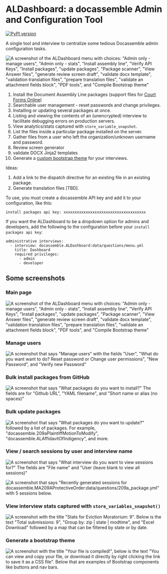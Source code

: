 # ALDashboard: a docassemble Admin and Configuration Tool

[![PyPI version](https://badge.fury.io/py/docassemble.ALDashboard.svg)](https://badge.fury.io/py/docassemble.ALDashboard)

A single tool and interview to centralize some tedious Docassemble admin configuration tasks.

![A screenshot of the ALDashboard menu with choices: "Admin only - manage users", "Admin only - stats", "Install assembly line", "Verify API Keys", "Install packages", "update packages", "Package scanner", "View Answer files", "generate review screen draft", "validate docx template", "validation translation files", "prepare translation files", "validate an attachment fields block", "PDF tools", and "Compile Bootstrap theme"](https://github.com/SuffolkLITLab/docassemble-ALDashboard/assets/6252212/29539eec-3891-476b-b248-dd3db986d899)

1. Install the Document Assembly Line packages (support files for [Court Forms Online](https://courtformsonline.org))
1. Searchable user management - reset passwords and change privileges.
1. Installing or updating several packages at once.
1. Listing and viewing the contents of an (unencrypted) interview to facilitate debugging errors on production servers.
1. View analytics/stats captured with `store_variable_snapshot`.
1. List the files inside a particular package installed on the server.
1. Gather files from a user who left the organization/unknown username and password.
1. Review screen generator
1. validate DOCX Jinja2 templates
1. Generate a [custom bootstrap theme](https://suffolklitlab.org/docassemble-AssemblyLine-documentation/docs/customization/overview#creating-a-custom-theme-from-source-instead-of-with-a-theme-generator) for your interviews.

Ideas:
1. Add a link to the dispatch directive for an existing file in an existing package.
1. Generate translation files [TBD].

To use, you must create a docassemble API key and add it to your
configuration, like this:

`install packages api key: xxxxxxxxxxxxxxxxxxxxxxxxxxxxxxxxxxxxx`

If you want the ALDashboard to be a dropdown option for admins and developers, add the following to the configuration before your `install packages api key`: 

    administrative interviews:
      - interview: docassemble.ALDashboard:data/questions/menu.yml
        title: Dashboard
        required privileges:
          - admin
          - developer

## Some screenshots

### Main page
![A screenshot of the ALDashboard menu with choices: "Admin only - manage users", "Admin only - stats", "Install assembly line", "Verify API Keys", "Install packages", "update packages", "Package scanner", "View Answer files", "generate review screen draft", "validate docx template", "validation translation files", "prepare translation files", "validate an attachment fields block", "PDF tools", and "Compile Bootstrap theme"](https://github.com/SuffolkLITLab/docassemble-ALDashboard/assets/6252212/29539eec-3891-476b-b248-dd3db986d899)

### Manage users

![A screenshot that says "Manage users" with the fields "User", "What do you want want to do? Reset password or Change user permissions", "New Password", and "Verify new Password"](https://user-images.githubusercontent.com/7645641/123702231-e069ec00-d830-11eb-94dc-5ec0abb86bc9.png)

### Bulk install packages from GitHub

![A screenshot that says "What packages do you want to install?" The fields are for "Github URL", "YAML filename", and "Short name or alias (no spaces)"](https://user-images.githubusercontent.com/7645641/123702290-efe93500-d830-11eb-9fdf-a5935ff4078e.png)

### Bulk update packages

![A screenshot that says "What packages do you want to update?" followed by a list of packages. For example, "docassemble.209aPlaintiffMotionToModify", "docassemble.ALAffidavitOfIndigency", and more.](https://user-images.githubusercontent.com/7645641/123702362-068f8c00-d831-11eb-9ce4-df7a67ffcfeb.png)

### View / search sessions by user and interview name

![A screenshot that says "What interview do you want to view sessions for?" The fields are "File name" and "User (leave blank to view all sessions)"](https://user-images.githubusercontent.com/7645641/123702422-1d35e300-d831-11eb-84d5-5e7385deb901.png)

![A screenshot that says "Recently generated sessions for docassemble.MA209AProtectiveOrder:data/questions/209a_package.yml" with 5 sessions below.](https://user-images.githubusercontent.com/7645641/123702464-2cb52c00-d831-11eb-80fc-f2291e824eae.png)

### View interview stats captured with `store_variables_snapshot()`

![A screenshot with the title "Stats for Eviction Moratorium: 9". Below is the text "Total submissions: 9", "Group by: zip | state | modtime", and "Excel Download" followed by a map that can be filtered by state or by date.](https://user-images.githubusercontent.com/7645641/123702623-5e2df780-d831-11eb-8937-6625df74ab22.png)

### Generate a bootstrap theme

![A screenshot with the title "Your file is compiled!", below is the text "You can view and copy your file, or download it directly by right clicking the link to save it as a CSS file". Below that are examples of Bootstrap components like buttons and nav bars.](https://github.com/SuffolkLITLab/docassemble-ALDashboard/assets/6252212/079e428d-4cae-4f75-8b1b-227c28f32a44)
